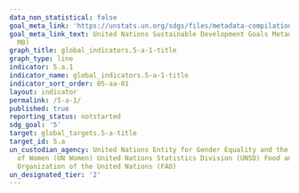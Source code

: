 ```yaml
---
data_non_statistical: false
goal_meta_link: 'https://unstats.un.org/sdgs/files/metadata-compilation/Metadata-Goal-5.pdf '
goal_meta_link_text: United Nations Sustainable Development Goals Metadata (PDF 4.0
  MB)
graph_title: global_indicators.5-a-1-title
graph_type: line
indicator: 5.a.1
indicator_name: global_indicators.5-a-1-title
indicator_sort_order: 05-aa-01
layout: indicator
permalink: /5-a-1/
published: true
reporting_status: notstarted
sdg_goal: '5'
target: global_targets.5-a-title
target_id: 5.a
un_custodian_agency: United Nations Entity for Gender Equality and the Empowerment
  of Women (UN Women) United Nations Statistics Division (UNSD) Food and Agriculture
  Organization of the United Nations (FAO)
un_designated_tier: '2'
---
```

